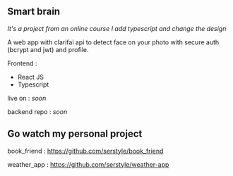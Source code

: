 ## Smart brain

*It's a project from an online course I add typescript and change the design*

A web app with clarifai api to detect face on your photo with secure auth (bcrypt and jwt) and profile. 

Frontend :

- React JS 
- Typescript


live on : *soon*

backend repo : *soon*

## Go watch my personal project 


book_friend : https://github.com/serstyle/book_friend



weather_app : https://github.com/serstyle/weather-app
